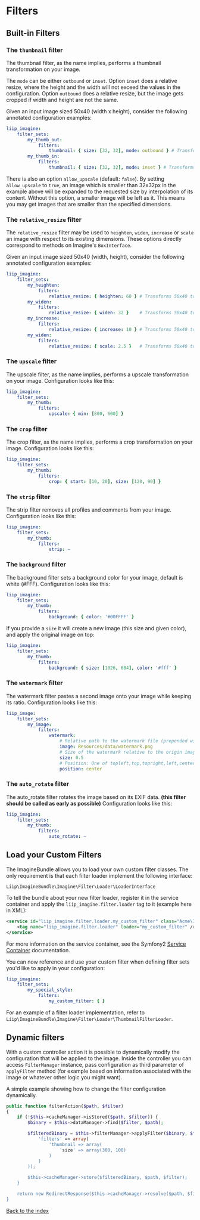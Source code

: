 # Filters

## Built-in Filters

### The `thumbnail` filter

The thumbnail filter, as the name implies, performs a thumbnail transformation
on your image.

The `mode` can be either `outbound` or `inset`.
Option `inset` does a relative resize, where the height and the width will not exceed the values in the configuration.
Option `outbound` does a relative resize, but the image gets cropped if width and height are not the same.

Given an input image sized 50x40 (width x height), consider the following
annotated configuration examples:

``` yaml
liip_imagine:
    filter_sets:
        my_thumb_out:
            filters:
                thumbnail: { size: [32, 32], mode: outbound } # Transforms 50x40 to 32x32, while cropping the width
        my_thumb_in:
            filters:
                thumbnail: { size: [32, 32], mode: inset } # Transforms 50x40 to 32x26, no cropping
```

There is also an option `allow_upscale` (default: `false`).
By setting `allow_upscale` to `true`, an image which is smaller than 32x32px in the example above will be expanded to the requested size by interpolation of its content.
Without this option, a smaller image will be left as it. This means you may get images that are smaller than the specified dimensions.

### The `relative_resize` filter

The `relative_resize` filter may be used to `heighten`, `widen`, `increase` or
`scale` an image with respect to its existing dimensions. These options directly
correspond to methods on Imagine's `BoxInterface`.

Given an input image sized 50x40 (width, height), consider the following
annotated configuration examples:

``` yaml
liip_imagine:
    filter_sets:
        my_heighten:
            filters:
                relative_resize: { heighten: 60 } # Transforms 50x40 to 75x60
        my_widen:
            filters:
                relative_resize: { widen: 32 }    # Transforms 50x40 to 32x26
        my_increase:
            filters:
                relative_resize: { increase: 10 } # Transforms 50x40 to 60x50
        my_widen:
            filters:
                relative_resize: { scale: 2.5 }   # Transforms 50x40 to 125x100
```

### The `upscale` filter

The upscale filter, as the name implies, performs a upscale transformation
on your image. Configuration looks like this:

``` yaml
liip_imagine:
    filter_sets:
        my_thumb:
            filters:
                upscale: { min: [800, 600] }
```

### The `crop` filter

The crop filter, as the name implies, performs a crop transformation
on your image. Configuration looks like this:

``` yaml
liip_imagine:
    filter_sets:
        my_thumb:
            filters:
                crop: { start: [10, 20], size: [120, 90] }
```

### The `strip` filter

The strip filter removes all profiles and comments from your image.
Configuration looks like this:

``` yaml
liip_imagine:
    filter_sets:
        my_thumb:
            filters:
                strip: ~
```

### The `background` filter

The background filter sets a background color for your image, default is white (#FFF).
Configuration looks like this:

``` yaml
liip_imagine:
    filter_sets:
        my_thumb:
            filters:
                background: { color: '#00FFFF' }
```

If you provide a `size` it will create a new image (this size and given color), and apply the original image on top:

``` yaml
liip_imagine:
    filter_sets:
        my_thumb:
            filters:
                background: { size: [1026, 684], color: '#fff' }
```

### The `watermark` filter

The watermark filter pastes a second image onto your image while keeping its ratio.
Configuration looks like this:

``` yaml
liip_image:
    filter_sets:
        my_image:
            filters:
                watermark:
                    # Relative path to the watermark file (prepended with "%kernel.root_dir%/")
                    image: Resources/data/watermark.png
                    # Size of the watermark relative to the origin images size
                    size: 0.5
                    # Position: One of topleft,top,topright,left,center,right,bottomleft,bottom,bottomright
                    position: center
```

### The `auto_rotate` filter

The auto_rotate filter rotates the image based on its EXIF data. **(this filter should be called as early as possible)**
Configuration looks like this:

``` yaml
liip_imagine:
    filter_sets:
        my_thumb:
            filters:
                auto_rotate: ~
```
## Load your Custom Filters

The ImagineBundle allows you to load your own custom filter classes. The only
requirement is that each filter loader implement the following interface:

    Liip\ImagineBundle\Imagine\Filter\Loader\LoaderInterface

To tell the bundle about your new filter loader, register it in the service
container and apply the `liip_imagine.filter.loader` tag to it (example here in XML):

``` xml
<service id="liip_imagine.filter.loader.my_custom_filter" class="Acme\ImagineBundle\Imagine\Filter\Loader\MyCustomFilterLoader">
    <tag name="liip_imagine.filter.loader" loader="my_custom_filter" />
</service>
```

For more information on the service container, see the Symfony2
[Service Container](http://symfony.com/doc/current/book/service_container.html) documentation.

You can now reference and use your custom filter when defining filter sets you'd
like to apply in your configuration:

``` yaml
liip_imagine:
    filter_sets:
        my_special_style:
            filters:
                my_custom_filter: { }
```

For an example of a filter loader implementation, refer to
`Liip\ImagineBundle\Imagine\Filter\Loader\ThumbnailFilterLoader`.

## Dynamic filters

With a custom controller action it is possible to dynamically modify the configuration that will
be applied to the image. Inside the controller you can access ``FilterManager``
instance, pass configuration as third parameter of `applyFilter` method (for example based on information
associated with the image or whatever other logic you might want).

A simple example showing how to change the filter configuration dynamically.

``` php
public function filterAction($path, $filter)
{
    if (!$this->cacheManager->isStored($path, $filter)) {
        $binary = $this->dataManager->find($filter, $path);

        $filteredBinary = $this->filterManager->applyFilter($binary, $filter, array(
            'filters' => array(
                'thumbnail => array(
                    'size' => array(300, 100)
                )
            )
        ));

        $this->cacheManager->store($filteredBinary, $path, $filter);
    }

    return new RedirectResponse($this->cacheManager->resolve($path, $filter), 301);
}
```

[Back to the index](index.md)
